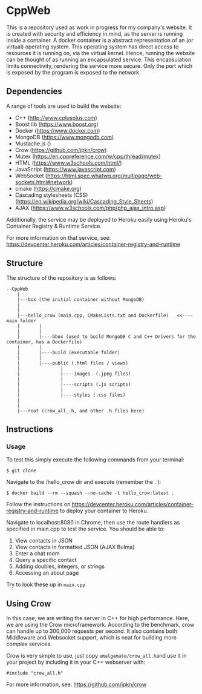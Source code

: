 # CppWeb

This is a repository used as work in progress for my company's website.
It is created with security and efficiency in mind, as the server is running inside a container.
A docker container is a abstract representation of an (or virtual) operating system. This operating system
has direct access to resources it is running on, via the virtual kernel.
Hence, running the website can be thought of as running an encapsulated service.
This encapsulation limits connectivity, rendering the service more secure. Only the port which
is exposed by the program is exposed to the network.

## Dependencies
A range of tools are used to build the website:
- C++ (http://www.cplusplus.com)
- Boost lib (https://www.boost.org)
- Docker (https://www.docker.com)
- MongoDB (https://www.mongodb.com)
- Mustache.js ()
- Crow (https://github.com/ipkn/crow)
- Mutex (https://en.cppreference.com/w/cpp/thread/mutex)
- HTML (https://www.w3schools.com/html/)
- JavaScript (https://www.javascript.com)
- WebSocket (https://html.spec.whatwg.org/multipage/web-sockets.html#network)
- cmake (https://cmake.org)
- Cascading stylesheets (CSS) (https://en.wikipedia.org/wiki/Cascading_Style_Sheets)
- AJAX (https://www.w3schools.com/php/php_ajax_intro.asp)

Additionally, the service may be deployed to Heroku easily using Heroku's Container Registry & Runtime Service.

For more information on that service, see: https://devcenter.heroku.com/articles/container-registry-and-runtime

## Structure
The structure of the repository is as follows:
```
--CppWeb
    |
    |---box (the initial container without MongoDB)
    |
    |
    |---hello_crow (main.cpp, CMakeLists.txt and Dockerfile)   <<---- main folder
    |       |
    |       |
    |       |----bbox (used to build MongoDB C and C++ Drivers for the container, has a Dockerfile)
    |       |
    |       |----build (executable folder)
    |       |
    |       |----public (.html files / views)
    |               |
    |               |----images  (.jpeg files)
    |               |
    |               |----scripts (.js scripts)
    |               |
    |               |----styles (.css files)
    |
    |
    |---root (crow_all_.h, and other .h files here)
```

## Instructions

### Usage
To test this simply execute the following commands from your terminal:

```$ git clone ```

Navigate to the /hello_crow dir and execute (remember the . ):

```$ docker build --rm --squash --no-cache -t hello_crow:latest . ```

Follow the instructions on https://devcenter.heroku.com/articles/container-registry-and-runtime to deploy your container to Heroku.

Navigate to localhost:8080 in Chrome, then use the route handlers as specified in main.cpp to test the service. You should be able to:

1. View contacts in JSON
2. View contacts in formatted JSON (AJAX Bulma)
3. Enter a chat room
4. Query a specific contact
5. Adding doubles, integers, or strings
6. Accessing an about page

Try to look these up in ```main.cpp```

## Using Crow
In this case, we are writing the server in C++ for high performance. Here, we are using the Crow microframework. According to the benchmark, crow can handle up to 300,000 requests per second. It also contains both Middleware and Websocket support, which is neat for building more complex services.

Crow is very simple to use, just copy ```amalgamate/crow_all.h```and use it in your project by including it in your C++ webserver with:

```#include "crow_all.h" ```

For more information, see: https://github.com/ipkn/crow
